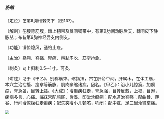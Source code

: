 ##### 筋缩

〔定位〕在第9胸椎棘突下（图137）。

〔解剖〕在腰背筋膜，棘上韧带及棘间韧带中，有第9肋间动脉后支，棘间皮下静脉丛；布有第9胸神经后支内侧支。

〔功能〕镇惊熄风，通络止痉。

〔主治〕癫痫，脊强，胃痛，四肢不收，筋挛拘急。

〔刺灸〕向上斜刺0.5～1寸。可灸。

〔讲述〕见于《甲乙》。别称筋束。缩指搐，穴在肝俞中间，肝属木，在体主筋，本穴主治抽搐、痉挛等筋脉、肌肉挛缩诸疾，因名。《甲乙》：治小儿惊痫，加瘈疭，脊急强，目转上插。《大成》：治癫疾狂走，脊急强，目转反戴，上视，目瞪，痫病多言，心痛。临床常配鸠尾、后溪、印堂治癫痫；配水道治脊强；配曲骨、阴谷、行间治惊痫狂走癫疾；配矢突治小儿顿咳，吼闭；配中脘、足三里治胃挛痛。

<img src="img/图137.jpg" style="zoom:80%;" />
